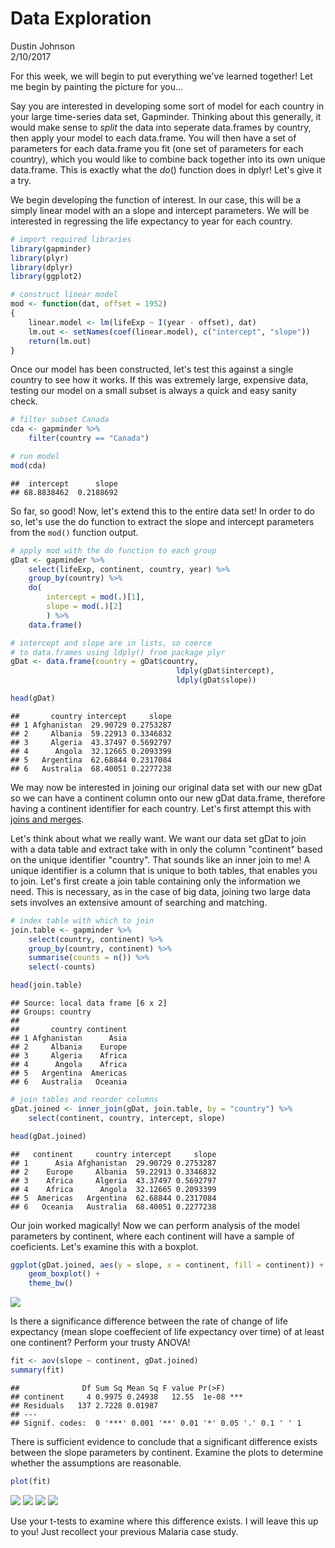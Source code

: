# Data Exploration
Dustin Johnson  
2/10/2017  

For this week, we will begin to put everything we've learned together! Let me begin by painting the picture for you...

Say you are interested in developing some sort of model for each country in your large time-series data set, Gapminder. Thinking about this generally, it would make sense to _split_ the data into seperate data.frames by country, then apply your model to each data.frame. You will then have a set of parameters for each data.frame you fit (one set of parameters for each country), which you would like to combine back together into its own unique data.frame. This is exactly what the $do()$ function does in dplyr! Let's give it a try.

We begin developing the function of interest. In our case, this will be a simply linear model with an a slope and intercept parameters. We will be interested in regressing the life expectancy to year for each country.


```r
# import required libraries
library(gapminder)
library(plyr)
library(dplyr)
library(ggplot2)

# construct linear model
mod <- function(dat, offset = 1952)
{
	linear.model <- lm(lifeExp ~ I(year - offset), dat)
	lm.out <- setNames(coef(linear.model), c("intercept", "slope"))
	return(lm.out)
}
```


Once our model has been constructed, let's test this against a single country to see how it works. If this was extremely large, expensive data, testing our model on a small subset is always a quick and easy sanity check.


```r
# filter subset Canada
cda <- gapminder %>%
	filter(country == "Canada")

# run model
mod(cda)
```

```
##  intercept      slope 
## 68.8838462  0.2188692
```

So far, so good! Now, let's extend this to the entire data set! In order to do so, let's use the do function to extract the slope and intercept parameters from the `mod()` function output.


```r
# apply mod with the do function to each group
gDat <- gapminder %>%
	select(lifeExp, continent, country, year) %>%
	group_by(country) %>%
	do(
		intercept = mod(.)[1],
		slope = mod(.)[2]
		) %>% 
	data.frame()

# intercept and slope are in lists, so coerce
# to data.frames using ldply() from package plyr
gDat <- data.frame(country = gDat$country, 
									 ldply(gDat$intercept), 
									 ldply(gDat$slope))

head(gDat)
```

```
##       country intercept     slope
## 1 Afghanistan  29.90729 0.2753287
## 2     Albania  59.22913 0.3346832
## 3     Algeria  43.37497 0.5692797
## 4      Angola  32.12665 0.2093399
## 5   Argentina  62.68844 0.2317084
## 6   Australia  68.40051 0.2277238
```

We may now be interested in joining our original data set with our new gDat so we can have a continent column onto our new gDat data.frame, therefore having a continent identifier for each country. Let's first attempt this with [joins and merges](https://qph.ec.quoracdn.net/main-qimg-c4c89a0773045e9e115e15d550f2c150-c). 

Let's think about what we really want. We want our data set gDat to join with a data table and extract take with in only the column "continent" based on the unique identifier "country". That sounds like an inner join to me! A unique identifier is a column that is unique to both tables, that enables you to join. Let's first create a join table containing only the information we need. This is necessary, as in the case of big data, joining two large data sets involves an extensive amount of searching and matching.


```r
# index table with which to join
join.table <- gapminder %>%
	select(country, continent) %>%
	group_by(country, continent) %>%
	summarise(counts = n()) %>%
	select(-counts)

head(join.table)
```

```
## Source: local data frame [6 x 2]
## Groups: country
## 
##       country continent
## 1 Afghanistan      Asia
## 2     Albania    Europe
## 3     Algeria    Africa
## 4      Angola    Africa
## 5   Argentina  Americas
## 6   Australia   Oceania
```

```r
# join tables and reorder columns
gDat.joined <- inner_join(gDat, join.table, by = "country") %>%
	select(continent, country, intercept, slope)

head(gDat.joined)
```

```
##   continent     country intercept     slope
## 1      Asia Afghanistan  29.90729 0.2753287
## 2    Europe     Albania  59.22913 0.3346832
## 3    Africa     Algeria  43.37497 0.5692797
## 4    Africa      Angola  32.12665 0.2093399
## 5  Americas   Argentina  62.68844 0.2317084
## 6   Oceania   Australia  68.40051 0.2277238
```

Our join worked magically! Now we can perform analysis of the model parameters by continent, where each continent will have a sample of coeficients. Let's examine this with a boxplot.


```r
ggplot(gDat.joined, aes(y = slope, x = continent, fill = continent)) +
	geom_boxplot() +
	theme_bw()
```

![](README_files/figure-html/unnamed-chunk-5-1.png) 

Is there a significance difference between the rate of change of life expectancy (mean slope coeffecient of life expectancy over time) of at least one continent? Perform your trusty ANOVA!


```r
fit <- aov(slope ~ continent, gDat.joined)
summary(fit)
```

```
##              Df Sum Sq Mean Sq F value Pr(>F)    
## continent     4 0.9975 0.24938   12.55  1e-08 ***
## Residuals   137 2.7228 0.01987                   
## ---
## Signif. codes:  0 '***' 0.001 '**' 0.01 '*' 0.05 '.' 0.1 ' ' 1
```

There is sufficient evidence to conclude that a significant difference exists between the slope parameters by continent. Examine the plots to determine whether the assumptions are reasonable.


```r
plot(fit)
```

![](README_files/figure-html/unnamed-chunk-7-1.png) ![](README_files/figure-html/unnamed-chunk-7-2.png) ![](README_files/figure-html/unnamed-chunk-7-3.png) ![](README_files/figure-html/unnamed-chunk-7-4.png) 

Use your t-tests to examine where this difference exists. I will leave this up to you! Just recollect your previous Malaria case study.
